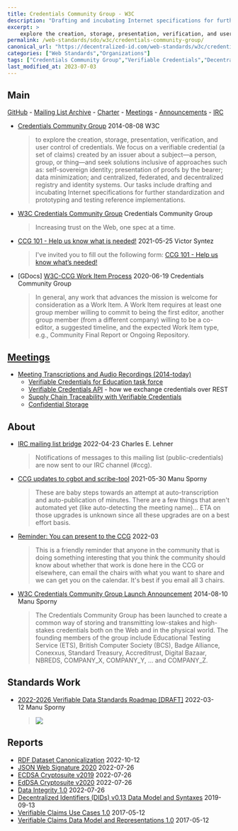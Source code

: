 ```yaml
---
title: Credentials Community Group - W3C
description: "Drafting and incubating Internet specifications for further standardization; prototyping and testing reference implementations."
excerpt: >
    explore the creation, storage, presentation, verification, and user control of credentials. We focus on a verifiable credential (a set of claims) created by an issuer about a subject—a person, group, or thing—and seek solutions inclusive of approaches such as: self-sovereign identity; presentation of proofs by the bearer; data minimization; and centralized, federated, and decentralized registry and identity systems. 
permalink: /web-standards/sdo/w3c/credentials-community-group/
canonical_url: "https://decentralized-id.com/web-standards/w3c/credentials-community-group/"
categories: ["Web Standards","Organizations"]
tags: ["Credentials Community Group","Verifiable Credentials","Decentralized Identifiers","W3C","ECDSA Cryptosuite v2019","ECDSA Cryptosuite v2020","JWS","Tracability","Standards Development Org"]
last_modified_at: 2023-07-03
---
```


## Main
[GitHub](https://github.com/w3c-ccg/) - [Mailing List Archive](https://lists.w3.org/Archives/Public/public-credentials/) - [Charter](https://www.w3.org/community/credentials/charter) - [Meetings](https://w3c-ccg.github.io/meetings/) - [Announcements](https://w3c-ccg.github.io/announcements/) - [IRC](irc://irc.w3.org/#credentials)

* [Credentials Community Group](https://www.w3.org/community/credentials/) 2014-08-08 W3C
  > to explore the creation, storage, presentation, verification, and user control of credentials. We focus on a verifiable credential (a set of claims) created by an issuer about a subject—a person, group, or thing—and seek solutions inclusive of approaches such as: self-sovereign identity; presentation of proofs by the bearer; data minimization; and centralized, federated, and decentralized registry and identity systems. Our tasks include drafting and incubating Internet specifications for further standardization and prototyping and testing reference implementations.
* [W3C Credentials Community Group](https://w3c-ccg.github.io/) Credentials Community Group
  > Increasing trust on the Web, one spec at a time.
* [CCG 101 - Help us know what is needed!](https://lists.w3.org/Archives/Public/public-credentials/2021May/0150.html) 2021-05-25 Victor Syntez
  > I've invited you to fill out the following form:
  > [CCG 101 - Help us know what’s needed!](https://docs.google.com/forms/d/e/1FAIpQLSe3OakcEg8IfWXYALg10eiii2hiLKq2vXC-yazpPk0QVzIMzQ/viewform?vc=0&amp;c=0&amp;w=1&amp;flr=0&amp;usp=mail_form_link)
* [GDocs] [W3C-CCG Work Item Process](https://docs.google.com/document/d/1vj811aUbs8GwZUNo-LIFBHafsz4rZTSnRtPv7RQaqNc/) 2020-06-19 Credentials Community Group
  > In general, any work that advances the mission is welcome for consideration as a Work Item. A Work Item requires at least one group member willing to commit to being the first editor, another group member (from a different company) willing to be a co-editor, a suggested timeline, and the expected Work Item type, e.g., Community Final Report or Ongoing Repository.

## [Meetings](https://w3c-ccg.github.io/announcements/)

* [Meeting Transcriptions and Audio Recordings (2014-today)](https://w3c-ccg.github.io/meetings/)
  * [Verifiable Credentials for Education task force](https://w3c-ccg.github.io/vc-ed/)
  * [Verifiable Credentials API](https://meet.w3c-ccg.org/vcapi) - how we exchange credentials over REST
  * [Supply Chain Traceability with Verifiable Credentials](https://meet.w3c-ccg.org/traceability)
  * [Confidential Storage](https://forms.gle/HGGiFtgASUqWRqTLA)

## About

* [IRC mailing list bridge](https://lists.w3.org/Archives/Public/public-credentials/2022Apr/0117.html) 2022-04-23 Charles E. Lehner 
  > Notifications of messages to this mailing list (public-credentials) are now sent to our IRC channel (#ccg).
* [CCG updates to cgbot and scribe-tool](https://lists.w3.org/Archives/Public/public-credentials/2021May/0169.html) 2021-05-30 Manu Sporny
  > These are baby steps towards an attempt at auto-transcription and auto-publication of minutes. There are a few things that aren't automated yet (like auto-detecting the meeting name)... ETA on those upgrades is unknown since all these upgrades are on a best effort basis.
* [Reminder: You can present to the CCG](https://lists.w3.org/Archives/Public/public-credentials/2022Mar/0151.html) 2022-03
  > This is a friendly reminder that anyone in the community that is doing something interesting that you think the community should know about whether that work is done here in the CCG or elsewhere, can email the chairs with what you want to share and we can get you on the calendar. It's best if you email all 3 chairs.
* [W3C Credentials Community Group Launch Announcement](https://www.w3.org/community/credentials/launch-pr-draft/) 2014-08-10 Manu Sporny
  > The Credentials Community Group has been launched to create a common way of storing and transmitting low-stakes and high-stakes credentials both on the Web and in the physical world. The founding members of the group include Educational Testing Service (ETS), British Computer Society (BCS), Badge Alliance, Conexxus, Standard Treasury, Accreditrust, Digital Bazaar, NBREDS, COMPANY_X, COMPANY_Y, … and COMPANY_Z. 

## Standards Work
* [2022-2026 Verifiable Data Standards Roadmap [DRAFT]](https://lists.w3.org/Archives/Public/public-credentials/2022Mar/0068.html) 2022-03-12 Manu Sporny
  > ![](https://lists.w3.org/Archives/Public/public-credentials/2022Mar/att-0068/2022_Verifiable_Data_Standards_Roadmap.png)

## Reports
* [RDF Dataset Canonicalization](https://www.w3.org/community/reports/credentials/CG-FINAL-rdf-dataset-canonicalization-20221009/) 2022-10-12
* [JSON Web Signature 2020](https://www.w3.org/community/reports/credentials/CG-FINAL-lds-jws2020-20220721/) 2022-07-26
* [ECDSA Cryptosuite v2019](https://www.w3.org/community/reports/credentials/CG-FINAL-di-ecdsa-2019-20220724/) 2022-07-26
* [EdDSA Cryptosuite v2020](https://www.w3.org/community/reports/credentials/CG-FINAL-di-eddsa-2020-20220724/) 2022-07-26
* [Data Integrity 1.0](https://www.w3.org/community/reports/credentials/CG-FINAL-data-integrity-20220722/) 2022-07-26
* [Decentralized Identifiers (DIDs) v0.13 Data Model and Syntaxes](https://www.w3.org/2019/08/did-20190828/) 2019-09-13
* [Verifiable Claims Use Cases 1.0](https://www.w3.org/2017/05/vc-use-cases/CGFR/2017-05-01/) 2017-05-12
* [Verifiable Claims Data Model and Representations 1.0](https://www.w3.org/2017/05/vc-data-model/CGFR/2017-05-01/) 2017-05-12

